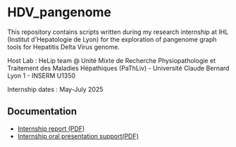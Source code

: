 # HDV_pangenome
This repository contains scripts written during my research internship at IHL (Institut d'Hepatologie de Lyon) for the exploration of pangenome graph tools for Hepatitis Delta Virus genome.

Host Lab : HeLip team @ Unité Mixte de Recherche Physiopathologie et Traitement des Maladies Hépathiques (PaThLiv) - Université Claude Bernard Lyon 1 - INSERM U1350

Internship dates : May-July 2025

## Documentation
- [Internship report (PDF)](docs/Stage_M1_Bioinfo_LPlayaPariente_rapport.pdf)
- [Internship oral presentation support(PDF)](docs/Stage_M1_Bioinfo_LPlayaPariente_presentation.pdf)


